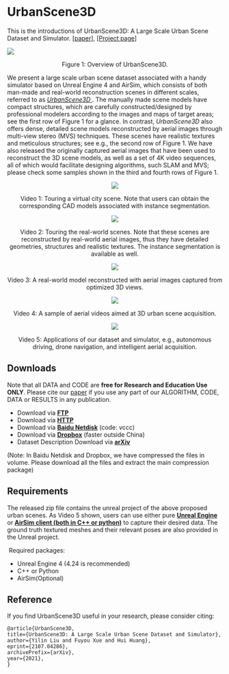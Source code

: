 # UrbanScene3D

This is the introductions of UrbanScene3D: A Large Scale Urban Scene Dataset and Simulator. [[paper](https://arxiv.org/abs/2107.04286)], [[Project page](https://vcc.tech/UrbanScene3D/)]

<img src="overview.jpg">

<p align="center">Figure 1: Overview of UrbanScene3D.</p>



We present a large scale urban scene dataset associated with a handy simulator based on Unreal Engine 4 and AirSim, which consists of both man-made and real-world reconstruction scenes in different scales, referred to as *[UrbanScene3D ](https://vcc.tech/UrbanScene3D)*. The manually made scene models have compact structures, which are carefully constructed/designed by professional modelers according to the images and maps of target areas; see the first row of Figure 1 for a glance. In contrast, *UrbanScene3D* also offers dense, detailed scene models reconstructed by aerial images through multi-view stereo (MVS) techniques. These scenes have realistic textures and meticulous structures; see e.g., the second row of Figure 1. We have also released the originally captured aerial images that have been used to reconstruct the 3D scene models, as well as a set of 4K video sequences, all of which would facilitate designing algorithms, such SLAM and MVS; please check some samples shown in the third and fourth rows of Figure 1.


<div align=center>
<img src="gif1.gif">
</div>



<p align="center">Video 1: Touring a virtual city scene. Note that users can obtain the corresponding CAD models associated with instance segmentation.</p>



<div align=center>
<img src="gif2.gif">
</div>




<p align="center">Video 2: Touring the real-world scenes. Note that these scenes are reconstructed by real-world aerial images, thus they have detailed geometries, structures and realistic textures. The instance segmentation is available as well.</p>



<div align=center>
<img src="gif3.gif">
</div>




<p align="center">Video 3: A real-world model reconstructed with aerial images captured from optimized 3D views.</p>



<div align=center>
<img src="gif4.gif">
</div>




   <p align="center">Video 4: A sample of aerial videos aimed at 3D urban scene acquisition.</p>


<div align=center>
<img src="gif5.gif">
</div>




   <p align="center">Video 5: Applications of our dataset and simulator, e.g., autonomous driving, drone navigation, and intelligent aerial acquisition.</p>




## Downloads

Note that all DATA and CODE are **free for Research and Education Use ONLY**.
Please cite our [paper](https://arxiv.org/abs/2107.04286) if you use any part of our ALGORITHM, CODE, DATA or RESULTS in any publication.

- Download via [**FTP**](ftp://nas.moutong.org/dataset/UrbanScene3D-VCC.zip)
- Download via [**HTTP**](https://nas.moutong.org:4430/UrbanScene3D-VCC.zip)
- Download via [**Baidu Netdisk**](https://pan.baidu.com/s/1ft1_5kFckPv7BTdMPlC4oA) (code: vccc)
- Download via [**Dropbox**](https://www.dropbox.com/sh/tx8n48ayjxjp9su/AACoNqF8VOosMvHXL1sDl4Qaa?dl=0) (faster outside China)
- Dataset Description Download via [**arXiv**](https://arxiv.org/abs/2107.04286)

(Note: In Baidu Netdisk and Dropbox, we have compressed the files in volume. Please download all the files and extract the main compression package)



## Requirements

The released zip file contains the unreal project of the above proposed urban scenes. As Video 5 shown, users can use either pure [**Unreal Engine**](https://docs.unrealengine.com/en-US/index.html) or [**AirSim client (both in C++ or python)**](https://microsoft.github.io/AirSim/apis/) to capture their desired data. The ground truth textured meshes and their relevant poses are also provided in the Unreal project.

​	Required packages:

- Unreal Engine 4 (4.24 is recommended)
- C++ or Python
- AirSim(Optional)



## Reference

If you find UrbanScene3D useful in your research, please consider citing:

```
@article{UrbanScene3D,
title={UrbanScene3D: A Large Scale Urban Scene Dataset and Simulator},
author={Yilin Liu and Fuyou Xue and Hui Huang},
eprint={2107.04286},
archivePrefix={arXiv},
year={2021},
}
```

